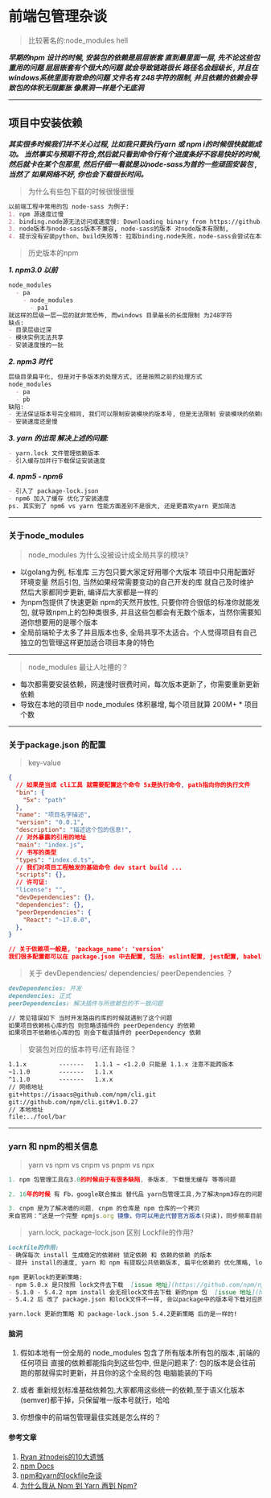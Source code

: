 # 前端包管理杂谈

> 比较著名的:node_modules hell

***早期的npm 设计的时候, 安装包的依赖是层层嵌套 直到最里面一层, 先不论这些包重用的问题 层层嵌套有个很大的问题 就会导致链路很长 路径名会超级长 , 并且在windows系统里面有致命的问题 文件名有 248字符的限制, 并且依赖的依赖会导致包的体积无限膨胀 像黑洞一样是个无底洞***

---

## 项目中安装依赖

***其实很多时候我们并不关心过程, 比如我只要执行yarn 或 npm i的时候很快就能成功。 当然事实与预期不符合,然后就只看到命令行有个进度条好不容易快好的时候, 然后就卡在某个包那里, 然后仔细一看就是以node-sass为首的一些顽固安装包 , 当然了 如果网络不好, 你也会下载很长时间。***

> 为什么有些包下载的时候很慢很慢

```md
以前端工程中常用的包 node-sass 为例子:
1. npm 源速度过慢
2. binding.node源无法访问或速度慢: Downloading binary from https://github.com/sass/node-sass/releases/download/v5.0.0/darwin-x64-72_binding.node
3. node版本与node-sass版本不兼容, node-sass的版本 对node版本有限制,
4. 提示没有安装python、build失败等: 拉取binding.node失败，node-sass会尝试在本地编译binding.node，过程就需要python 然后就报错 ...
```

> 历史版本的npm

***1. npm3.0 以前***

```md
node_modules
  - pa
    - node_modules
      - pa1
就这样的层级一层一层的就非常恐怖, 而windows 目录最长的长度限制 为248字符
缺点:
- 目录层级过深
- 模块实例无法共享
- 安装速度慢的一批
```

***2. npm3 时代***

```md
层级目录扁平化, 但是对于多版本的处理方式, 还是按照之前的处理方式
node_modules
  - pa
  - pb
缺陷:
- 无法保证版本号完全相同, 我们可以限制安装模块的版本号, 但是无法限制 安装模块的依赖的版本号
- 安装速度还是慢
```

***3. yarn 的出现 解决上述的问题:***

```md
- yarn.lock 文件管理依赖版本
- 引入缓存加并行下载保证安装速度
```

***4. npm5 - npm6***

```md
- 引入了 package-lock.json 
- npm6 加入了缓存 优化了安装速度
ps. 其实到了 npm6 vs yarn 性能方面差别不是很大, 还是更喜欢yarn 更加简洁
```

---

### 关于node_modules

> node_modules 为什么没被设计成全局共享的模块?

- 以golang为例, 标准库 三方包只要大家定好用哪个大版本 项目中只用配置好环境变量 然后引包, 当然如果经常需要变动的自己开发的库 就自己及时维护 然后大家都同步更新, 编译后大家都是一样的
- 为npm包提供了快速更新 npm的天然开放性, 只要你符合很低的标准你就能发包, 就导致npm上的包种类很多, 并且这些包都会有无数个版本，当然你需要知道你想要用的是哪个版本
- 全局前端轮子太多了并且版本也多, 全局共享不太适合。个人觉得项目有自己独立的包管理这样更加适合项目本身的特色

---

> node_modules 最让人吐槽的？

- 每次都需要安装依赖，网速慢时很费时间，每次版本更新了，你需要重新更新依赖
- 导致在本地的项目中 node_modules 体积暴增, 每个项目就算 200M+ * 项目个数

---

### 关于package.json 的配置

> key-value

```json
{
  // 如果是当成 cli工具 就需要配置这个命令 5x是执行命令, path指向你的执行文件
  "bin": {
    "5x": "path"
  },
  "name": "项目名字描述",
  "version": "0.0.1",
  "description": "描述这个包的信息!",
  // 对外暴露的引用的地址 
  "main": "index.js",
  // 书写的类型
  "types": "index.d.ts",
  // 我们对项目工程触发的基础命令 dev start build ...
  "scripts": {},
  // 许可证: 
  "license": "",
  "devDependencies": {},
  "dependencies": {},
  "peerDependencies": {
    "React": "~17.0.0",
  },  
}

// 关于依赖项一般是, 'package_name': 'version'
我们很多配置都可以在 package.json 中去配置, 包括: eslint配置, jest配置, babel配置,husky配置等等的 配置信息 但是这些还是建议丢出去去配置, 要不然搞的package.json 比较乱
```

> 关于 devDependencies/ dependencies/ peerDependencies ？

```md
devDependencies: 开发
dependencies: 正式
peerDependencies: 解决插件与所依赖包的不一致问题

// 常见错误如下 当时开发路由的库的时候就遇到了这个问题
如果项目依赖核心库的包 则忽略该插件的 peerDependency 的依赖
如果项目不依赖核心库的包 则会下载该插件的 peerDependency 依赖
```

> 安装包对应的版本符号/还有路径？

```md
1.1.x         -------   1.1.1 ~ <1.2.0 只能是 1.1.x 注意不能跨版本
~1.1.0        -------   1.1.x 
^1.1.0        -------   1.x.x 
// 网络地址
git+https://isaacs@github.com/npm/cli.git
git://github.com/npm/cli.git#v1.0.27
// 本地地址
file:../fool/bar


```

---

### yarn 和 npm的相关信息

> yarn vs npm vs cnpm vs pnpm vs npx

```js
1. npm 包管理工具在3.0的时候由于有很多缺陷, 多版本, 下载慢无缓存 等等问题

2. 16年的时候 有 Fb，google联合推出 替代品 yarn包管理工具,为了解决npm3存在的问题而诞生

3. cnpm 是为了解决墙的问题, cnpm 的仓库是 npm 仓库的一个拷贝
来自官网：“这是一个完整 npmjs.org 镜像，你可以用此代替官方版本(只读)，同步频率目前为 10分钟 一次以保证尽量与官方服务同步。”
```

> yarn.lock, package-lock.json 区别 Lockfile的作用?

```md
Lockfile的作用: 
- 确保每次 install 生成稳定的依赖树 锁定依赖 和 依赖的依赖 的版本
- 提升 install的速度, yarn 和 npm 有提取公共依赖版本, 扁平化依赖的 优化策略, lockfile的存在 节省了计算时间

npm 更新lock的更新策略:
- npm 5.0.x 是只按照 lock文件去下载  [issue 地址](https://github.com/npm/npm/issues/16866)
- 5.1.0 - 5.4.2 npm install 会无视lock文件去下载 新的npm 包  [issue 地址](https://github.com/npm/npm/issues/17979)
- 5.4.2 后 改了 package.json 和lock文件不一样, 会以package中的版本号下载对应的包 并且更新到lock文件 (目前的版本是: 6.14.4 也是一样的)

yarn.lock 更新的策略 和 package-lock.json 5.4.2更新策略 后的是一样的!
```

#### 脑洞

1. 假如本地有一份全局的 node_modules 包含了所有版本所有包的版本 ,前端的任何项目 直接的依赖都能指向到这些包中, 但是问题来了: 包的版本是会往前跑的那就得实时更新，并且你的这个全局的包 电脑能装的下吗

2. 或者 重新规划标准基础依赖包,大家都用这些统一的依赖,至于语义化版本(semver)都干掉，只保留唯一版本号就行，哈哈

3. 你想像中的前端包管理最佳实践是怎么样的？

#### 参考文章

1. [Ryan 对nodejs的10大遗憾](https://medium.com/@imior/10-things-i-regret-about-node-js-ryan-dahl-2ba71ff6b4dc)
2. [npm Docs](https://docs.npmjs.com/cli/v6/configuring-npm/folders)
3. [npm和yarn的lockfile杂谈](https://zhuanlan.zhihu.com/p/260094037)
4. [为什么我从 Npm 到 Yarn 再到 Npm?](https://blog.xgheaven.com/2018/05/03/npm-to-yarn-to-npm/)
